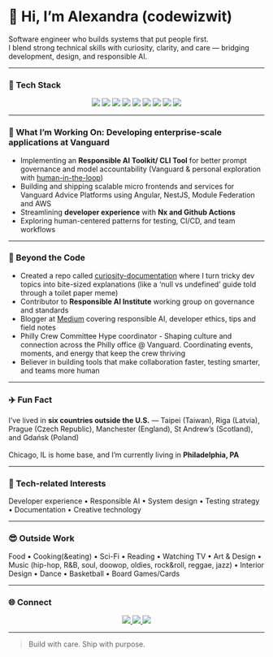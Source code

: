 # 👋 Hi, I’m Alexandra (codewizwit)

Software engineer who builds systems that put people first.  
I blend strong technical skills with curiosity, clarity, and care — bridging development, design, and responsible AI.

---

### 🧰 Tech Stack

<p align="center">
  <img src="https://img.shields.io/badge/Angular-DD0031?style=flat&logo=angular&logoColor=white" />
  <img src="https://img.shields.io/badge/NestJS-E0234E?style=flat&logo=nestjs&logoColor=white" />
  <img src="https://img.shields.io/badge/Node.js-339933?style=flat&logo=node.js&logoColor=white" />
  <img src="https://img.shields.io/badge/Nx-143055?style=flat&logo=nx&logoColor=white" />
  <img src="https://img.shields.io/badge/TypeScript-3178C6?style=flat&logo=typescript&logoColor=white" />
  <img src="https://img.shields.io/badge/Jest-C21325?style=flat&logo=jest&logoColor=white" />
  <img src="https://img.shields.io/badge/Cypress-17202C?style=flat&logo=cypress&logoColor=white" />
  <img src="https://img.shields.io/badge/GitHub_Actions-2088FF?style=flat&logo=githubactions&logoColor=white" />
  <img src="https://img.shields.io/badge/AWS_Lambda-FF9900?style=flat&logo=awslambda&logoColor=white" />
</p>

---

### 🧠 What I’m Working On: Developing enterprise-scale applications at **Vanguard**
- Implementing an **Responsible AI Toolkit/ CLI Tool** for better prompt governance and model accountability (Vanguard & personal exploration with [human-in-the-loop](https://github.com/codewizwit/human-in-the-loop))
- Building and shipping scalable micro frontends and services for Vanguard Advice Platforms using Angular, NestJS, Module Federation and AWS
- Streamlining **developer experience** with **Nx and Github Actions**
- Exploring human-centered patterns for testing, CI/CD, and team workflows

---

### 🌭 Beyond the Code
- Created a repo called [curiosity-documentation](https://github.com/codewizwit/curiousity-documentation) where I turn tricky dev topics into bite-sized explanations (like a ‘null vs undefined’ guide told through a toilet paper meme)
- Contributor to **Responsible AI Institute** working group on governance and standards  
- Blogger at [Medium](https://codewizwit.medium.com) covering responsible AI, developer ethics, tips and field notes
- Philly Crew Committee Hype coordinator - Shaping culture and connection across the Philly office @ Vanguard. Coordinating events, moments, and energy that keep the crew thriving
- Believer in building tools that make collaboration faster, testing smarter, and teams more human

---

### ✈️ Fun Fact
I’ve lived in **six countries outside the U.S.** — Taipei (Taiwan), Riga (Latvia), Prague (Czech Republic), Manchester (England), St Andrew’s (Scotland), and Gdańsk (Poland)</br>
</br>
Chicago, IL is home base, and I’m currently living in **Philadelphia, PA**

---

### 🧩 Tech-related Interests
Developer experience • Responsible AI • System design • Testing strategy • Documentation • Creative technology  

---

### 😎 Outside Work 
Food • Cooking(&eating) • Sci-Fi • Reading • Watching TV • Art & Design • Music (hip-hop, R&B, soul, doowop, oldies, rock&roll, reggae, jazz) • Interior Design • Dance • Basketball • Board Games/Cards 

---

### 🌐 Connect

<p align="center">
  <a href="https://linkedin.com/in/akelstrom">
    <img src="https://img.shields.io/badge/LinkedIn-Alexandra_Kelstrom-0A66C2?style=flat&logo=linkedin&logoColor=white" />
  </a>
  <a href="https://codewizwit.medium.com">
    <img src="https://img.shields.io/badge/Medium-@codewizwit-000000?style=flat&logo=medium&logoColor=white" />
  </a>
  <a href="https://github.com/codewizwit">
    <img src="https://img.shields.io/badge/GitHub-Discussions-181717?style=flat&logo=github&logoColor=white" />
  </a>
</p>

---

> Build with care. Ship with purpose.
